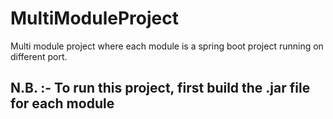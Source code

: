 # MultiModuleProject
Multi module project where each module is a spring boot project running on different port.

## N.B. :- To run this project, first build the .jar file for each module
